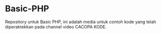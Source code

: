 # Basic-PHP
Repository untuk Basic PHP, ini adalah media untuk contoh kode yang telah diperaktekkan pada channel video CACOPA KODE.

